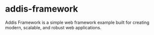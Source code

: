 # addis-framework
Addis Framework is a simple web framework example built for creating modern, scalable, and robust web applications.
